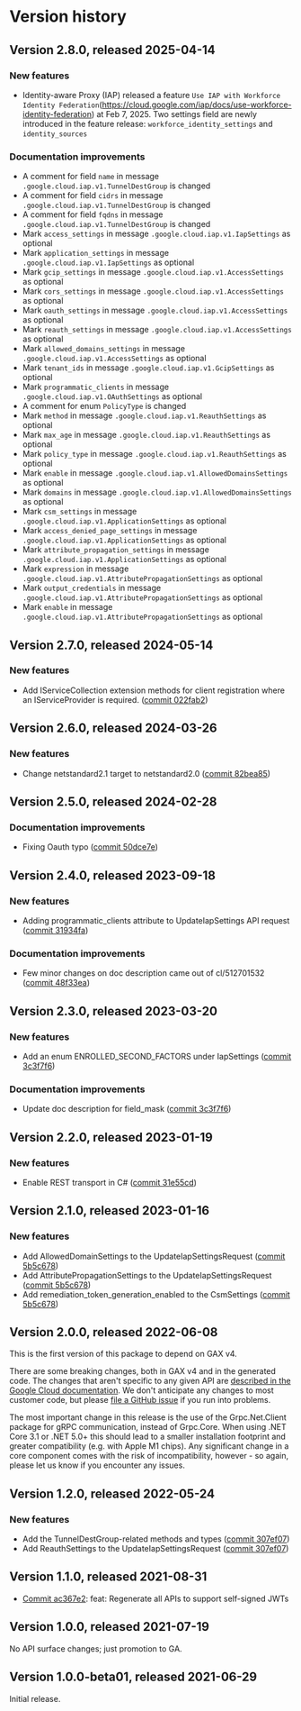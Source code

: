 # Version history

## Version 2.8.0, released 2025-04-14

### New features

- Identity-aware Proxy (IAP) released a feature `Use IAP with Workforce Identity Federation`(https://cloud.google.com/iap/docs/use-workforce-identity-federation) at Feb 7, 2025. Two settings field are newly introduced in the feature release: `workforce_identity_settings` and `identity_sources`

### Documentation improvements

- A comment for field `name` in message `.google.cloud.iap.v1.TunnelDestGroup` is changed
- A comment for field `cidrs` in message `.google.cloud.iap.v1.TunnelDestGroup` is changed
- A comment for field `fqdns` in message `.google.cloud.iap.v1.TunnelDestGroup` is changed
- Mark `access_settings` in message `.google.cloud.iap.v1.IapSettings` as optional
- Mark `application_settings` in message `.google.cloud.iap.v1.IapSettings` as optional
- Mark `gcip_settings` in message `.google.cloud.iap.v1.AccessSettings` as optional
- Mark `cors_settings` in message `.google.cloud.iap.v1.AccessSettings` as optional
- Mark `oauth_settings` in message `.google.cloud.iap.v1.AccessSettings` as optional
- Mark `reauth_settings` in message `.google.cloud.iap.v1.AccessSettings` as optional
- Mark `allowed_domains_settings` in message `.google.cloud.iap.v1.AccessSettings` as optional
- Mark `tenant_ids` in message `.google.cloud.iap.v1.GcipSettings` as optional
- Mark `programmatic_clients` in message `.google.cloud.iap.v1.OAuthSettings` as optional
- A comment for enum `PolicyType` is changed
- Mark `method` in message `.google.cloud.iap.v1.ReauthSettings` as optional
- Mark `max_age` in message `.google.cloud.iap.v1.ReauthSettings` as optional
- Mark `policy_type` in message `.google.cloud.iap.v1.ReauthSettings` as optional
- Mark `enable` in message `.google.cloud.iap.v1.AllowedDomainsSettings` as optional
- Mark `domains` in message `.google.cloud.iap.v1.AllowedDomainsSettings` as optional
- Mark `csm_settings` in message `.google.cloud.iap.v1.ApplicationSettings` as optional
- Mark `access_denied_page_settings` in message `.google.cloud.iap.v1.ApplicationSettings` as optional
- Mark `attribute_propagation_settings` in message `.google.cloud.iap.v1.ApplicationSettings` as optional
- Mark `expression` in message `.google.cloud.iap.v1.AttributePropagationSettings` as optional
- Mark `output_credentials` in message `.google.cloud.iap.v1.AttributePropagationSettings` as optional
- Mark `enable` in message `.google.cloud.iap.v1.AttributePropagationSettings` as optional

## Version 2.7.0, released 2024-05-14

### New features

- Add IServiceCollection extension methods for client registration where an IServiceProvider is required. ([commit 022fab2](https://github.com/googleapis/google-cloud-dotnet/commit/022fab203f28fb9c608972af7f8b83f571ae5694))

## Version 2.6.0, released 2024-03-26

### New features

- Change netstandard2.1 target to netstandard2.0 ([commit 82bea85](https://github.com/googleapis/google-cloud-dotnet/commit/82bea850661975b9750ac30753528cc9d2e05240))

## Version 2.5.0, released 2024-02-28

### Documentation improvements

- Fixing Oauth typo ([commit 50dce7e](https://github.com/googleapis/google-cloud-dotnet/commit/50dce7e87a926b0773a3f3a13117f17976b7202f))

## Version 2.4.0, released 2023-09-18

### New features

- Adding programmatic_clients attribute to UpdateIapSettings API request ([commit 31934fa](https://github.com/googleapis/google-cloud-dotnet/commit/31934fa84d842b659d6dd2c67723e5a477f5b5a6))

### Documentation improvements

- Few minor changes on doc description came out of cl/512701532 ([commit 48f33ea](https://github.com/googleapis/google-cloud-dotnet/commit/48f33ea923ee67bfe04181855670e8698940d6b7))

## Version 2.3.0, released 2023-03-20

### New features

- Add an enum ENROLLED_SECOND_FACTORS under IapSettings ([commit 3c3f7f6](https://github.com/googleapis/google-cloud-dotnet/commit/3c3f7f69e1672490a1305e99c1deca4233a5fbb8))

### Documentation improvements

- Update doc description for field_mask ([commit 3c3f7f6](https://github.com/googleapis/google-cloud-dotnet/commit/3c3f7f69e1672490a1305e99c1deca4233a5fbb8))

## Version 2.2.0, released 2023-01-19

### New features

- Enable REST transport in C# ([commit 31e55cd](https://github.com/googleapis/google-cloud-dotnet/commit/31e55cdbafe12bfae68e28a75a1b75ceb445684f))

## Version 2.1.0, released 2023-01-16

### New features

- Add AllowedDomainSettings to the UpdateIapSettingsRequest ([commit 5b5c678](https://github.com/googleapis/google-cloud-dotnet/commit/5b5c678d67d38c53653a33e981a7f438f1278aa3))
- Add AttributePropagationSettings to the UpdateIapSettingsRequest ([commit 5b5c678](https://github.com/googleapis/google-cloud-dotnet/commit/5b5c678d67d38c53653a33e981a7f438f1278aa3))
- Add remediation_token_generation_enabled to the CsmSettings ([commit 5b5c678](https://github.com/googleapis/google-cloud-dotnet/commit/5b5c678d67d38c53653a33e981a7f438f1278aa3))

## Version 2.0.0, released 2022-06-08

This is the first version of this package to depend on GAX v4.

There are some breaking changes, both in GAX v4 and in the generated
code. The changes that aren't specific to any given API are [described in the Google Cloud
documentation](https://cloud.google.com/dotnet/docs/reference/help/breaking-gax4).
We don't anticipate any changes to most customer code, but please [file a
GitHub issue](https://github.com/googleapis/google-cloud-dotnet/issues/new/choose)
if you run into problems.

The most important change in this release is the use of the Grpc.Net.Client package
for gRPC communication, instead of Grpc.Core. When using .NET Core 3.1 or .NET 5.0+
this should lead to a smaller installation footprint and greater compatibility (e.g.
with Apple M1 chips). Any significant change in a core component comes with the risk
of incompatibility, however - so again, please let us know if you encounter any
issues.


## Version 1.2.0, released 2022-05-24

### New features

- Add the TunnelDestGroup-related methods and types ([commit 307ef07](https://github.com/googleapis/google-cloud-dotnet/commit/307ef071ed89aac467dbe3aaf1142e953237dec0))
- Add ReauthSettings to the UpdateIapSettingsRequest ([commit 307ef07](https://github.com/googleapis/google-cloud-dotnet/commit/307ef071ed89aac467dbe3aaf1142e953237dec0))

## Version 1.1.0, released 2021-08-31

- [Commit ac367e2](https://github.com/googleapis/google-cloud-dotnet/commit/ac367e2): feat: Regenerate all APIs to support self-signed JWTs

## Version 1.0.0, released 2021-07-19

No API surface changes; just promotion to GA.

## Version 1.0.0-beta01, released 2021-06-29

Initial release.
